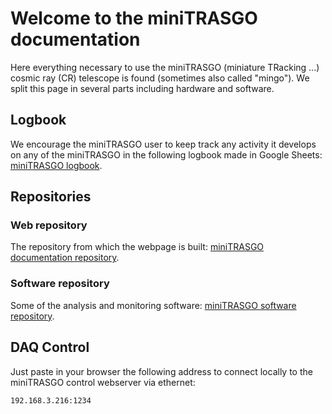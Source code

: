 # Welcome to the miniTRASGO documentation
Here everything necessary to use the miniTRASGO (miniature TRacking ...) cosmic ray (CR) telescope is found (sometimes also called "mingo"). We split this page in several parts including hardware and software.

## Logbook
We encourage the miniTRASGO user to keep track any activity it develops on any of the miniTRASGO in the following logbook made in Google Sheets: [miniTRASGO logbook](https://docs.google.com/spreadsheets/d/12n6DfQ32oXcRKpHaolfAoO3pKVVrrWzk7TBOIZ0N6ro/edit?usp=sharing).

## Repositories

### Web repository
The repository from which the webpage is built: [miniTRASGO documentation repository](https://github.com/cayesoneira/miniTRASGO).

### Software repository
Some of the analysis and monitoring software: [miniTRASGO software repository](https://github.com/cayesoneira/miniTRASGO-analysis/tree/main).

## DAQ Control
Just paste in your browser the following address to connect locally to the miniTRASGO control webserver via ethernet:

    192.168.3.216:1234

